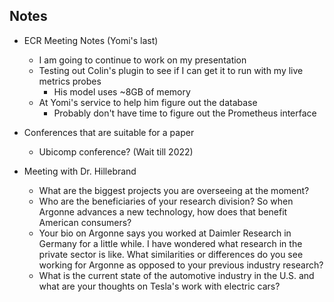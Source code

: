 ## Notes

- ECR Meeting Notes (Yomi's last)
  - I am going to continue to work on my presentation
  - Testing out Colin's plugin to see if I can get it to run with my live metrics probes
    - His model uses ~8GB of memory
  - At Yomi's service to help him figure out the database
    - Probably don't have time to figure out the Prometheus interface

- Conferences that are suitable for a paper
  - Ubicomp conference? (Wait till 2022)
- Meeting with Dr. Hillebrand
  - What are the biggest projects you are overseeing at the moment?
  - Who are the beneficiaries of your research division? So when Argonne advances a new technology, how does that benefit American consumers?
  - Your bio on Argonne says you worked at Daimler Research in Germany for a little while. I have wondered what research in the private sector is like. What similarities or differences do you see working for Argonne as opposed to your previous industry research?
  - What is the current state of the automotive industry in the U.S. and what are your thoughts on Tesla's work with electric cars?

